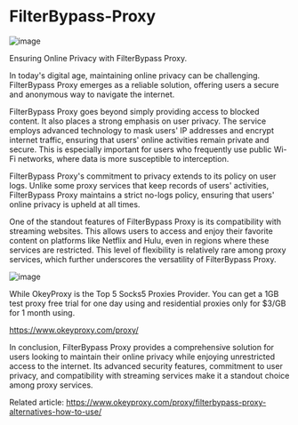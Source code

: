 # FilterBypass-Proxy
![image](https://github.com/OkeyProxyCom/FilterBypass-Proxy/assets/150340973/6a57bc85-e522-41a1-9787-419bc09121db)

Ensuring Online Privacy with FilterBypass Proxy.

In today's digital age, maintaining online privacy can be challenging. FilterBypass Proxy emerges as a reliable solution, offering users a secure and anonymous way to navigate the internet.

FilterBypass Proxy goes beyond simply providing access to blocked content. It also places a strong emphasis on user privacy. The service employs advanced technology to mask users' IP addresses and encrypt internet traffic, ensuring that users' online activities remain private and secure. This is especially important for users who frequently use public Wi-Fi networks, where data is more susceptible to interception.

FilterBypass Proxy's commitment to privacy extends to its policy on user logs. Unlike some proxy services that keep records of users' activities, FilterBypass Proxy maintains a strict no-logs policy, ensuring that users' online privacy is upheld at all times.

One of the standout features of FilterBypass Proxy is its compatibility with streaming websites. This allows users to access and enjoy their favorite content on platforms like Netflix and Hulu, even in regions where these services are restricted. This level of flexibility is relatively rare among proxy services, which further underscores the versatility of FilterBypass Proxy.

![image](https://github.com/OkeyProxyCom/FilterBypass-Proxy/assets/150340973/eab92751-9b93-470d-a1ff-a4c0658361d0)

While OkeyProxy is the Top 5 Socks5 Proxies Provider. You can get a 1GB test proxy free trial for one day using and residential proxies only for $3/GB for 1 month using. 

https://www.okeyproxy.com/proxy/

In conclusion, FilterBypass Proxy provides a comprehensive solution for users looking to maintain their online privacy while enjoying unrestricted access to the internet. Its advanced security features, commitment to user privacy, and compatibility with streaming services make it a standout choice among proxy services.

Related article: https://www.okeyproxy.com/proxy/filterbypass-proxy-alternatives-how-to-use/
